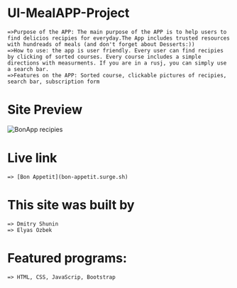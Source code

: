 # UI-MealAPP-Project
    =>Purpose of the APP: The main purpose of the APP is to help users to find delicios recipies for everyday.The App includes trusted resources with hundreads of meals (and don't forget about Desserts:))
    =>How to use: the app is user friendly. Every user can find recipies by clicking of sorted courses. Every course includes a simple directions with measurments. If you are in a rusj, you can simply use a search bar.
    =>Features on the APP: Sorted course, clickable pictures of recipies, search bar, subscription form
 
# Site Preview 
![BonApp recipies](https://user-images.githubusercontent.com/110429242/197210038-d39faec5-6b49-4a60-bdfb-ca6a69e90af8.png)



# Live link
    => [Bon Appetit](bon-appetit.surge.sh)

# This site was built by
    => Dmitry Shunin
    => Elyas Ozbek


# Featured programs:
    => HTML, CSS, JavaScrip, Bootstrap





